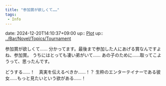 ```yaml
---
title: "参加賞が欲しくて……"
tags:
 - Info
---
```


date: 2024-12-20T14:10:37+09:00
up:: [Plot](../Bar/Novel/Chaos/Plot.md)
up:: [../Bar/Novel/Topics/Tournament](../Bar/Novel/Topics/Tournament.md)

参加賞が欲しくて……
分かってます。最後まで参加した人にあげる賞なんですよね、参加賞。
うちにはとっても凄い弟がいて……
あの子のために……取ってこようって、思ったんです。

どうする……！　真実を伝えるべきか……！？
生粋のエンターテイナーである彼女……もっと見たいという欲がある……！